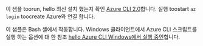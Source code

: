 

이 샘플 toorun, hello 최신 설치 했는지 확인 [Azure CLI 2.0](https://docs.microsoft.com/cli/azure/install-azure-cli)합니다. 실행 toostart `az login` toocreate Azure와 연결 합니다.

이 샘플은 Bash 셸에서 작동합니다. Windows 클라이언트에서 Azure CLI 스크립트를 실행 하는 옵션에 대 한 참조 [hello Azure CLI Windows에서 실행 중인](../articles/virtual-machines/windows/cli-options.md)합니다.
